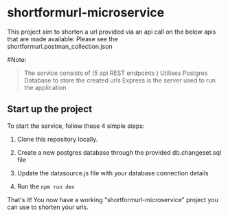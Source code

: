 # shortformurl-microservice

This project aim to shorten a url provided via an api call on the below apis that are made available:
Please see the shortformurl.postman_collection.json

#Note:
> The service consists of (5 api REST endpoints ) 
> Utilises Postgres Database to store the created urls 
> Express is the server used to run the application


## Start up the project

To start the service, follow these 4 simple steps:

1. Clone this repository locally. 
 
2. Create a new postgres database through the provided db.changeset.sql file 

3. Update the datasource.js file with your database connection details

4. Run the `npm run dev`

That's it!  You now have a working "shortformurl-microservice" project you can use to shorten your urls.
